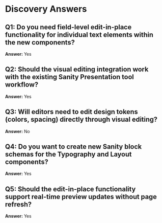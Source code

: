 # Discovery Answers

## Q1: Do you need field-level edit-in-place functionality for individual text elements within the new components?

**Answer:** Yes

## Q2: Should the visual editing integration work with the existing Sanity Presentation tool workflow?

**Answer:** Yes

## Q3: Will editors need to edit design tokens (colors, spacing) directly through visual editing?

**Answer:** No

## Q4: Do you want to create new Sanity block schemas for the Typography and Layout components?

**Answer:** Yes

## Q5: Should the edit-in-place functionality support real-time preview updates without page refresh?

**Answer:** Yes
